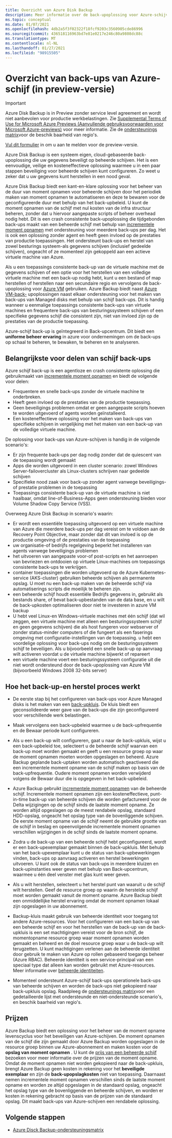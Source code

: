 ```yaml
---
title: Overzicht van Azure Disk Backup
description: Meer informatie over de back-upoplossing voor Azure-schijven.
ms.topic: conceptual
ms.date: 01/07/2021
ms.openlocfilehash: 4db2a5f3f02322f18fcf9203c3560905cde86996
ms.sourcegitcommit: 436518116963bd7e81e0217e246c80a9808dc88c
ms.translationtype: MT
ms.contentlocale: nl-NL
ms.lasthandoff: 01/27/2021
ms.locfileid: "98915505"
---
```

# <a name="overview-of-azure-disk-backup-in-preview"></a>Overzicht van back-ups van Azure-schijf (in preview-versie)

>[!IMPORTANT]
>Azure Disk Backup is in Preview zonder service level agreement en wordt niet aanbevolen voor productie werkbelastingen. Zie [Supplemental Terms of Use for Microsoft Azure Previews (Aanvullende gebruiksvoorwaarden voor Microsoft Azure-previews)](https://azure.microsoft.com/support/legal/preview-supplemental-terms/) voor meer informatie. Zie de [ondersteunings matrix](disk-backup-support-matrix.md)voor de beschik baarheid van regio's.
>
>[Vul dit formulier](https://forms.office.com/Pages/ResponsePage.aspx?id=v4j5cvGGr0GRqy180BHbR1vE8L51DIpDmziRt_893LVUNFlEWFJBN09PTDhEMjVHS05UWFkxUlUzUS4u) in om u aan te melden voor de preview-versie.

Azure Disk Backup is een systeem eigen, cloud-gebaseerde back-upoplossing die uw gegevens beveiligt op beheerde schijven. Het is een eenvoudige, veilige en kosteneffectieve oplossing waarmee u in een paar stappen beveiliging voor beheerde schijven kunt configureren. Zo weet u zeker dat u uw gegevens kunt herstellen in een nood geval.

Azure Disk Backup biedt een kant-en-klare oplossing voor het beheer van de duur van moment opnamen voor beheerde schijven door het periodiek maken van moment opnamen te automatiseren en deze te bewaren voor de geconfigureerde duur met behulp van het back-upbeleid. U kunt de moment opnamen van de schijf met nul kosten van de infra structuur beheren, zonder dat u hiervoor aangepaste scripts of beheer overhead nodig hebt. Dit is een crash consistente back-upoplossing die tijdgebonden back-ups maakt van een beheerde schijf met behulp van [incrementele moment opnamen](../virtual-machines/disks-incremental-snapshots.md) met ondersteuning voor meerdere back-ups per dag. Het is ook een oplossing zonder agent en heeft geen invloed op de prestaties van productie toepassingen. Het ondersteunt back-ups en herstel van zowel besturings systeem-als gegevens schijven (inclusief gedeelde schijven), ongeacht of ze momenteel zijn gekoppeld aan een actieve virtuele machine van Azure.

Als u een toepassings consistente back-up van de virtuele machine met de gegevens schijven of een optie voor het herstellen van een volledige virtuele machine met een back-up nodig hebt, kunt u een bestand of map herstellen of herstellen naar een secundaire regio en vervolgens de back-upoplossing voor [Azure VM](backup-azure-vms-introduction.md) gebruiken. Azure Backup biedt naast [Azure VM-back-](./backup-azure-vms-introduction.md) upoplossingen naast elkaar ondersteuning voor het maken van back-ups van Managed disks met behulp van schijf back-ups. Dit is handig wanneer u eenmalige toepassings consistente back-ups van virtuele machines en frequentere back-ups van besturingssysteem schijven of een specifieke gegevens schijf die consistent zijn, niet van invloed zijn op de prestaties van de productie toepassing.

Azure-schijf back-up is geïntegreerd in Back-upcentrum. Dit biedt een **uniforme beheer ervaring** in azure voor ondernemingen om de back-ups op schaal te beheren, te bewaken, te beheren en te analyseren.

## <a name="key-benefits-of-disk-backup"></a>Belangrijkste voor delen van schijf back-ups

Azure schijf back-up is een agentloze en crash consistente oplossing die gebruikmaakt van [incrementele moment opnamen](../virtual-machines/disks-incremental-snapshots.md) en biedt de volgende voor delen:

- Frequentere en snelle back-ups zonder de virtuele machine te onderbreken.
- Heeft geen invloed op de prestaties van de productie toepassing.
- Geen beveiligings problemen omdat er geen aangepaste scripts hoeven te worden uitgevoerd of agents worden geïnstalleerd.
- Een kosteneffectieve oplossing voor het maken van back-ups van specifieke schijven in vergelijking met het maken van een back-up van de volledige virtuele machine.

De oplossing voor back-ups van Azure-schijven is handig in de volgende scenario's:

- Er zijn frequente back-ups per dag nodig zonder dat de quiescent van de toepassing wordt gemaakt
- Apps die worden uitgevoerd in een cluster scenario: zowel Windows Server-failovercluster als Linux-clusters schrijven naar gedeelde schijven
- Specifieke nood zaak voor back-up zonder agent vanwege beveiligings-of prestatie problemen in de toepassing
- Toepassings consistente back-up van de virtuele machine is niet haalbaar, omdat line-of-Business-Apps geen ondersteuning bieden voor Volume Shadow Copy Service (VSS).

Overweeg Azure Disk Backup in scenario's waarin:

- Er wordt een essentiële toepassing uitgevoerd op een virtuele machine van Azure die meerdere back-ups per dag vereist om te voldoen aan de Recovery Point Objective, maar zonder dat dit van invloed is op de productie omgeving of de prestaties van de toepassing
- uw organisatie-of bedrijfs regelgeving beperkt het installeren van agents vanwege beveiligings problemen
- het uitvoeren van aangepaste voor-of post-scripts en het aanroepen van bevriezen en ontdooien op virtuele Linux-machines om toepassings consistente back-ups te verkrijgen.
- container toepassingen die worden uitgevoerd op de Azure Kubernetes-service (AKS-cluster) gebruiken beheerde schijven als permanente opslag. U moet nu een back-up maken van de beheerde schijf via automatiserings scripts die moeilijk te beheren zijn.
- een beheerde schijf houdt essentiële Bedrijfs gegevens in, gebruikt als bestands share, of bevat back-upbestanden van de data base, en u wilt de back-upkosten optimaliseren door niet te investeren in azure VM backup
- U hebt veel Linux-en Windows-virtuele machines met één schijf (dat wil zeggen, een virtuele machine met alleen een besturingssysteem schijf en geen gegevens schijven) die als host fungeren voor webserver of zonder status-minder computers of die fungeert als een faserings omgeving met configuratie-instellingen van de toepassing. u hebt een voordelige oplossing voor back-ups nodig om de besturingssysteem schijf te beveiligen. Als u bijvoorbeeld een snelle back-up op aanvraag wilt activeren voordat u de virtuele machine bijwerkt of repareert
- een virtuele machine voert een besturingssysteem configuratie uit die niet wordt ondersteund door de back-upoplossing van Azure VM (bijvoorbeeld Windows 2008 32-bits server)

## <a name="how-the-backup-and-restore-process-works"></a>Hoe het back-up-en herstel proces werkt

- De eerste stap bij het configureren van back-ups voor Azure Managed disks is het maken van een [back-upkluis](backup-vault-overview.md). De kluis biedt een geconsolideerde weer gave van de back-ups die zijn geconfigureerd voor verschillende werk belastingen.

- Maak vervolgens een back-upbeleid waarmee u de back-upfrequentie en de Bewaar periode kunt configureren.

- Als u een back-up wilt configureren, gaat u naar de back-upkluis, wijst u een back-upbeleid toe, selecteert u de beheerde schijf waarvan een back-up moet worden gemaakt en geeft u een resource groep op waar de moment opnamen moeten worden opgeslagen en beheerd. Azure Backup geplande back-uptaken worden automatisch geactiveerd die een incrementele moment opname van de schijf maken op basis van de back-upfrequentie. Oudere moment opnamen worden verwijderd volgens de Bewaar duur die is opgegeven in het back-upbeleid.

- Azure Backup gebruikt [incrementele moment opnamen](../virtual-machines/disks-incremental-snapshots.md#restrictions) van de beheerde schijf. Incrementele moment opnamen zijn een kosteneffectieve, punt-in-time back-up van beheerde schijven die worden gefactureerd voor de Delta wijzigingen op de schijf sinds de laatste moment opname. Ze worden altijd opgeslagen op de meest rendabele opslag, standaard HDD-opslag, ongeacht het opslag type van de bovenliggende schijven. De eerste moment opname van de schijf neemt de gebruikte grootte van de schijf in beslag en opeenvolgende incrementele moment opnamen verschillen wijzigingen in de schijf sinds de laatste moment opname.

- Zodra u de back-up van een beheerde schijf hebt geconfigureerd, wordt er een back-upexemplaar gemaakt binnen de back-upkluis. Met behulp van het back-upexemplaar kunt u de status van back-upbewerkingen vinden, back-ups op aanvraag activeren en herstel bewerkingen uitvoeren. U kunt ook de status van back-ups in meerdere kluizen en back-upinstanties weer geven met behulp van Back-upcentrum, waarmee u één deel venster met glas kunt weer geven.

- Als u wilt herstellen, selecteert u het herstel punt van waaruit u de schijf wilt herstellen. Geef de resource groep op waarin de herstelde schijf moet worden gemaakt vanuit de moment opname. Azure Backup biedt een onmiddellijke herstel ervaring omdat de moment opnamen lokaal zijn opgeslagen in uw abonnement.

- Backup-kluis maakt gebruik van beheerde identiteit voor toegang tot andere Azure-resources. Voor het configureren van een back-up van een beheerde schijf en voor het herstellen van de back-up van de back-upkluis is een set machtigingen vereist voor de bron schijf, de momentopname resource groep waar moment opnamen worden gemaakt en beheerd en de doel resource groep waar u de back-up wilt terugzetten. U kunt machtigingen verlenen aan de beheerde identiteit door gebruik te maken van Azure op rollen gebaseerd toegangs beheer (Azure RBAC). Beheerde identiteit is een service-principal van een speciaal type dat alleen kan worden gebruikt met Azure-resources. Meer informatie over [beheerde identiteiten](../active-directory/managed-identities-azure-resources/overview.md).

- Momenteel ondersteunt Azure-schijf back-ups operationele back-ups van beheerde schijven en worden de back-ups niet gekopieerd naar back-upkluis opslag. Raadpleeg de [ondersteunings matrix](disk-backup-support-matrix.md)voor een gedetailleerde lijst met ondersteunde en niet-ondersteunde scenario's, en beschik baarheid van regio's.

## <a name="pricing"></a>Prijzen

Azure Backup biedt een oplossing voor het beheer van de moment opname levenscyclus voor het beveiligen van Azure-schijven. De moment opnamen van de schijf die zijn gemaakt door Azure Backup worden opgeslagen in de resource groep binnen uw Azure-abonnement en maken kosten voor de **opslag van moment opnamen** . U kunt de [prijs van een beheerde schijf](https://azure.microsoft.com/pricing/details/managed-disks/) bezoeken voor meer informatie over de prijzen van de moment opname. Omdat de moment opnamen niet worden gekopieerd naar de back-upkluis, brengt Azure Backup geen kosten in rekening voor het **beveiligde exemplaar** en zijn de **back-upopslagkosten** niet van toepassing. Daarnaast nemen incrementele moment opnamen verschillen sinds de laatste moment opname en worden ze altijd opgeslagen in de standaard opslag, ongeacht het opslag type van de bovenliggende en beheerde schijven, en worden er kosten in rekening gebracht op basis van de prijzen van de standaard opslag. Dit maakt back-ups van Azure-schijven een rendabele oplossing.

## <a name="next-steps"></a>Volgende stappen

- [Azure Disck Backup-ondersteuningsmatrix](disk-backup-support-matrix.md)
